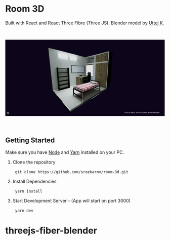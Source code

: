 # Room 3D

Built with React and React Three Fibre (Three JS). Blender model by [Uttej K](https://uttejk.github.io/).

<br />

![](./public/room-3d-preview.png)

<br />


## Getting Started

Make sure you have [Node](https://nodejs.org/en) and [Yarn](https://yarnpkg.com/) installed on your PC.

1. Clone the repository

        git clone https://github.com/sreekarnv/room-3d.git

2. Install Dependencies
    
        yarn install

3. Start Development Server - (App will start on port 3000)
    
        yarn dev
# threejs-fiber-blender
